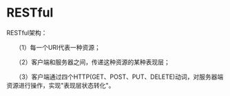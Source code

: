 # RESTful

RESTful架构：

　　（1）每一个URI代表一种资源；

　　（2）客户端和服务器之间，传递这种资源的某种表现层；

　　（3）客户端通过四个HTTP(GET、POST、PUT、DELETE)动词，对服务器端资源进行操作，实现"表现层状态转化"。